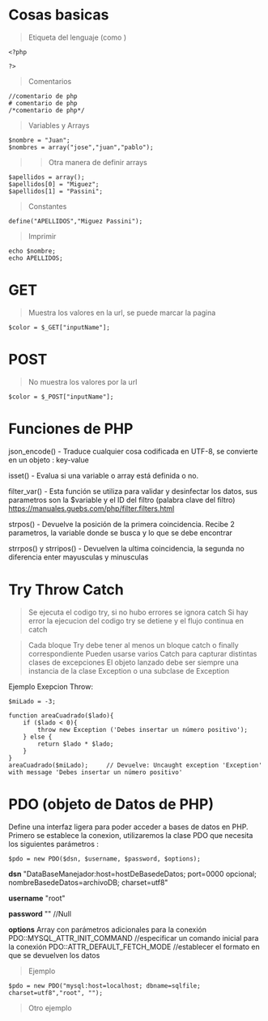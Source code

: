 # Cosas basicas

> Etiqueta del lenguaje (como <html> </html>)

    <?php

    ?>

>Comentarios

    //comentario de php
    # comentario de php
    /*comentario de php*/

>Variables y Arrays

    $nombre = "Juan";
    $nombres = array("jose","juan","pablo");

>>Otra manera de definir arrays

    $apellidos = array();
    $apellidos[0] = "Miguez";
    $apellidos[1] = "Passini";

>Constantes

    define("APELLIDOS","Miguez Passini");

>Imprimir

    echo $nombre;
    echo APELLIDOS;

# GET

>Muestra los valores en la url, se puede marcar la pagina

    $color = $_GET["inputName"];

# POST

>No muestra los valores por la url

    $color = $_POST["inputName"];

# Funciones de PHP

json_encode()
    - Traduce cualquier cosa codificada en UTF-8, se convierte en un objeto : key-value

isset()
    - Evalua si una variable o array está definida o no.

filter_var()
    - Esta función se utiliza para validar y desinfectar los datos, sus parametros son la $variable y el ID del filtro (palabra clave del filtro)
https://manuales.guebs.com/php/filter.filters.html

strpos()
    - Devuelve la posición de la primera coincidencia. Recibe 2 parametros, la variable donde se busca y lo que se debe encontrar

strrpos() y strripos()
    - Devuelven la ultima coincidencia, la segunda no diferencia enter mayusculas y minusculas

# Try Throw Catch

>Se ejecuta el codigo try, si no hubo errores se ignora catch
>Si hay error la ejecucion del codigo try se detiene y el flujo continua en catch

>Cada bloque Try debe tener al menos un bloque catch o finally correspondiente
>Pueden usarse varios Catch para capturar distintas clases de excepciones
>El objeto lanzado debe ser siempre una instancia de la clase Exception o una subclase de Exception

Ejemplo Exepcion Throw:

    $miLado = -3;

    function areaCuadrado($lado){
        if ($lado < 0){
            throw new Exception ('Debes insertar un número positivo');
        } else {
            return $lado * $lado;
        }
    }
    areaCuadrado($miLado);     // Devuelve: Uncaught exception 'Exception' with message 'Debes insertar un número positivo'

# PDO (objeto de Datos de PHP)

Define una interfaz ligera para poder acceder a bases de datos en PHP.
Primero se establece la conexion, utilizaremos la clase PDO que necesita los siguientes parámetros :

    $pdo = new PDO($dsn, $username, $password, $options);

__dsn__
    "DataBaseManejador:host=hostDeBasedeDatos; port=0000 opcional; nombreBasedeDatos=archivoDB; charset=utf8"

__username__
    "root"

__password__
    "" //Null

__options__
Array con parámetros adicionales para la conexión
    PDO::MYSQL_ATTR_INIT_COMMAND //especificar un comando inicial para la conexión
    PDO::ATTR_DEFAULT_FETCH_MODE //establecer el formato en que se devuelven los datos

>Ejemplo

    $pdo = new PDO("mysql:host=localhost; dbname=sqlfile; charset=utf8","root", "");

> Otro ejemplo